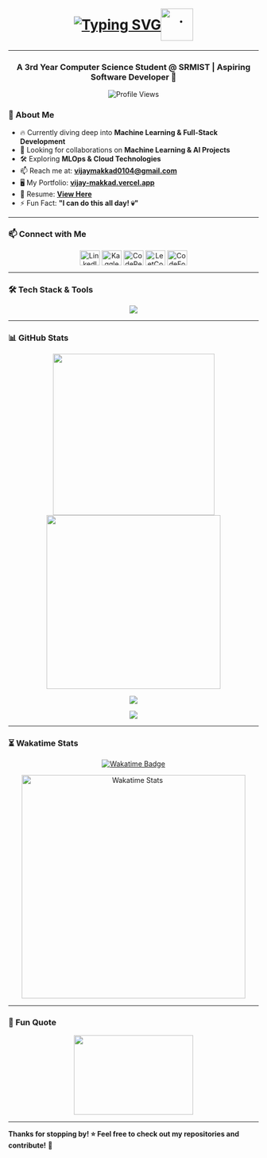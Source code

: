 <h1 align="center" style="display: flex; align-items: center; justify-content: center;">
  <a href="https://git.io/typing-svg">
    <img src="https://readme-typing-svg.demolab.com?font=poppins&weight=500&size=31&pause=1000&color=ABABAB&center=true&vCenter=true&random=false&width=600&height=100&lines=Hi+%F0%9F%91%8B%F0%9F%8F%BC%2CVijay+Makkad+This+side!" alt="Typing SVG" />
  </a>
  <img alt="." src="https://emojis.slackmojis.com/emojis/images/1613942497/14160/mario_wave.gif?1613942497" width="65">
</h1>

---

### <p align="center"> A 3rd Year Computer Science Student @ SRMIST | Aspiring Software Developer 🚀 </p>

<p align="center">
  <img src="https://komarev.com/ghpvc/?username=vijaymakkad&label=Profile%20views&color=0e75b6&style=flat" alt="Profile Views" />
</p>

### 🚀 About Me

- 🔥 Currently diving deep into **Machine Learning & Full-Stack Development**
- 🤝 Looking for collaborations on **Machine Learning & AI Projects**
- 🛠 Exploring **MLOps & Cloud Technologies**
- 📫 Reach me at: **[vijaymakkad0104@gmail.com](mailto:vijaymakkad0104@gmail.com)**
- 🖥️ My Portfolio: **[vijay-makkad.vercel.app](https://vijay-makkad.vercel.app/)**
- 📄 Resume: **[View Here](https://drive.google.com/file/d/1kMMs_g6Jns7pdODV5v0sR8kyyAUNIJPK/view?usp=sharing)**
- ⚡ Fun Fact: **"I can do this all day! 💀"**

---

### 📫 Connect with Me
<p align="center">
  <a href="https://linkedin.com/in/vijaymakkad" target="_blank"><img align="center" src="https://raw.githubusercontent.com/rahuldkjain/github-profile-readme-generator/master/src/images/icons/Social/linked-in-alt.svg" alt="LinkedIn" height="30" width="40" /></a>
  <a href="https://kaggle.com/vijaymakkad" target="_blank"><img align="center" src="https://raw.githubusercontent.com/rahuldkjain/github-profile-readme-generator/master/src/images/icons/Social/kaggle.svg" alt="Kaggle" height="30" width="40" /></a>
  <a href="https://codepen.io/vijaymakkad" target="_blank"><img align="center" src="https://raw.githubusercontent.com/rahuldkjain/github-profile-readme-generator/master/src/images/icons/Social/codepen.svg" alt="CodePen" height="30" width="40" /></a>
  <a href="https://www.leetcode.com/vijay_makkad" target="_blank"><img align="center" src="https://raw.githubusercontent.com/rahuldkjain/github-profile-readme-generator/master/src/images/icons/Social/leet-code.svg" alt="LeetCode" height="30" width="40" /></a>
  <a href="https://codeforces.com/profile/vijay_makkad" target="_blank"><img align="center" src="https://raw.githubusercontent.com/rahuldkjain/github-profile-readme-generator/master/src/images/icons/Social/codeforces.svg" alt="CodeForces" height="30" width="40" /></a>
</p>

---

### 🛠 Tech Stack & Tools
<p align="center">
  <img src="https://skillicons.dev/icons?i=python,cpp,java,javascript,typescript,rust,spring,postman,react,nextjs,nodejs,express,tailwind,mysql,postgresql,mongodb,git,github,docker,figma,firebase,flask,vscode,matlab,aws,linux,bash,graphql,tensorflow,pytorch,scikit-learn,keras,opencv" />
</p>

---

### 📊 GitHub Stats

<p align="center">
  <img width="325" src="https://github-readme-streak-stats.herokuapp.com/?user=VijayMakkad&theme=react&hide_border=false" />
  <img width="350" src="https://github-readme-stats.vercel.app/api?username=VijayMakkad&count_private=true&show_icons=true&theme=react" />  
</p>

<p align="center">
  <img src="https://github-readme-stats.vercel.app/api?username=VijayMakkad&count_private=true&show_icons=true&theme=react" />
</p>


<p align="center">
  <img src="https://github-readme-activity-graph.vercel.app/graph?username=VijayMakkad&bg_color=21232a&color=a8eeff&line=61dafb&point=f0fcff&area=true&hide_border=false" />
</p>

---

### ⏳ Wakatime Stats
<p align="center">
  <a href="https://wakatime.com/@018ed705-c334-443d-b26a-decc81da1151">
    <img src="https://wakatime.com/badge/user/018ed705-c334-443d-b26a-decc81da1151.svg" alt="Wakatime Badge" />
  </a>
</p>

<p align="center">
  <img width="450" src="https://github-readme-stats.vercel.app/api/wakatime?username=vijaymakkad&theme=dark" alt="Wakatime Stats" />
</p>

---

### 🎯 Fun Quote
<p align="center">
  <img align="center" width="240" height="160" src="https://media.giphy.com/media/E8OyB7fmX9XSo/giphy.gif" />
</p>

---

**Thanks for stopping by! ⭐ Feel free to check out my repositories and contribute!** 🚀
